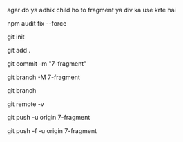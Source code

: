 agar do ya adhik child ho to fragment ya div ka use krte hai



npm audit fix --force  
 
 git init

git add .

git commit -m "7-fragment"

git branch -M 7-fragment

git branch

git remote -v

git push -u origin 7-fragment

git push -f -u origin 7-fragment





